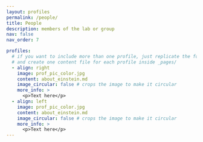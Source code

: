 ```yaml
---
layout: profiles
permalink: /people/
title: People
description: members of the lab or group
nav: false
nav_order: 7

profiles:
  # if you want to include more than one profile, just replicate the following block
  # and create one content file for each profile inside _pages/
  - align: right
    image: prof_pic_color.jpg
    content: about_einstein.md
    image_circular: false # crops the image to make it circular
    more_info: >
      <p>Text here</p>
  - align: left
    image: prof_pic_color.jpg
    content: about_einstein.md
    image_circular: false # crops the image to make it circular
    more_info: >
      <p>Text here</p>
---
```

